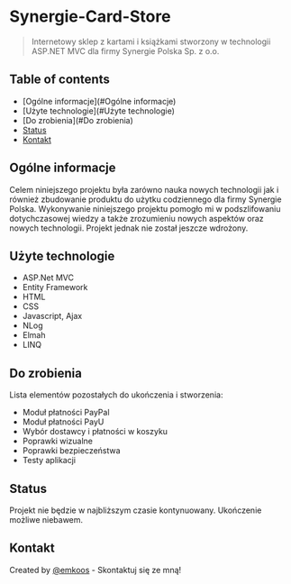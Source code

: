 # Synergie-Card-Store
> Internetowy sklep z kartami i książkami stworzony w technologii ASP.NET MVC dla firmy Synergie Polska Sp. z o.o.

## Table of contents
* [Ogólne informacje](#Ogólne informacje)
* [Użyte technologie](#Użyte technologie)
* [Do zrobienia](#Do zrobienia)
* [Status](#Status)
* [Kontakt](#Kontakt)

## Ogólne informacje
Celem niniejszego projektu była zarówno nauka nowych technologii jak i również zbudowanie produktu do użytku codziennego dla firmy Synergie Polska.
Wykonywanie niniejszego projektu pomogło mi w podszlifowaniu dotychczasowej wiedzy a także zrozumieniu nowych aspektów oraz nowych technologii.
Projekt jednak nie został jeszcze wdrożony.

## Użyte technologie
* ASP.Net MVC
* Entity Framework
* HTML
* CSS
* Javascript, Ajax
* NLog
* Elmah
* LINQ

## Do zrobienia
Lista elementów pozostałych do ukończenia i stworzenia:
* Moduł płatności PayPal
* Moduł płatności PayU
* Wybór dostawcy i płatności w koszyku
* Poprawki wizualne
* Poprawki bezpieczeństwa
* Testy aplikacji

## Status
Projekt nie będzie w najbliższym czasie kontynuowany. Ukończenie możliwe niebawem.

## Kontakt
Created by [@emkoos](https://github.com/emkoos/) - Skontaktuj się ze mną!
